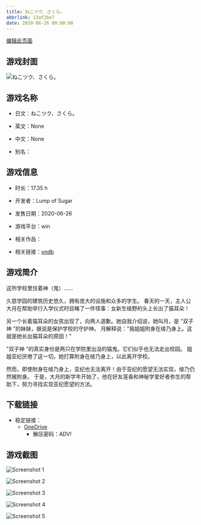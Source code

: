 ```yaml
---
title: ねこツク、さくら。
abbrlink: 13af2be7
date: 2020-06-26 00:00:00
---
```

[编辑此页面](https://github.com/ACG-3/ADV3-source/blob/main/source/_posts/games/%E3%81%AD%E3%81%93%E3%83%84%E3%82%AF%E3%80%81%E3%81%95%E3%81%8F%E3%82%89%E3%80%82.md)

## 游戏封面

![ねこツク、さくら。](https://pan.timero.xyz/onedrive/img_lib_001/%E3%81%AD%E3%81%93%E3%83%84%E3%82%AF%E3%80%81%E3%81%95%E3%81%8F%E3%82%89%E3%80%82_cover.avif)


## 游戏名称

- 日文：ねこツク、さくら。
- 英文：None
- 中文：None

- 别名：


## 游戏信息

- 时长：17.35 h
- 开发者：Lump of Sugar
- 发售日期：2020-06-26
- 游戏平台：win
- 相关作品：

- 相关链接：[vndb](https://vndb.org/v28130)


## 游戏简介

这所学校里住着神（鬼）......

久慈学园的建筑历史悠久，拥有庞大的设施和众多的学生。
春天的一天，主人公大月在帮助举行入学仪式时目睹了一件怪事：女新生绫野的头上长出了猫耳朵！

另一个长着猫耳朵的女孩出现了，向两人道歉。她自我介绍说，她叫月，是 "双子神 "的妹妹，据说是保护学校的守护神。
月解释说："我姐姐附身在绫乃身上。这就是她长出猫耳朵的原因！"

"双子神 "的真实身份是两只在学院里出没的猫鬼。它们似乎也无法走出校园。
姐姐亚纪厌倦了这一切。她打算附身在绫乃身上，以此离开学校。

然而，即使附身在绫乃身上，亚纪也无法离开！由于亚纪的愿望无法实现，绫乃仍然被附身。
于是，大月的新学年开始了，他在好友莲香和神秘学爱好者弥生的帮助下，努力寻找实现亚纪愿望的方法。


## 下载链接

- 稳定链接：
    - [OneDrive](https://pan.timero.xyz/onedrive/adv_lib_001/%E3%81%AD%E3%81%93%E3%83%84%E3%82%AF%E3%80%81%E3%81%95%E3%81%8F%E3%82%89%E3%80%82)
        - 解压密码：ADV!



## 游戏截图


![Screenshot 1](https://pan.timero.xyz/onedrive/img_lib_001/%E3%81%AD%E3%81%93%E3%83%84%E3%82%AF%E3%80%81%E3%81%95%E3%81%8F%E3%82%89%E3%80%82_Screenshot_1.avif)

![Screenshot 2](https://pan.timero.xyz/onedrive/img_lib_001/%E3%81%AD%E3%81%93%E3%83%84%E3%82%AF%E3%80%81%E3%81%95%E3%81%8F%E3%82%89%E3%80%82_Screenshot_2.avif)

![Screenshot 3](https://pan.timero.xyz/onedrive/img_lib_001/%E3%81%AD%E3%81%93%E3%83%84%E3%82%AF%E3%80%81%E3%81%95%E3%81%8F%E3%82%89%E3%80%82_Screenshot_3.avif)

![Screenshot 4](https://pan.timero.xyz/onedrive/img_lib_001/%E3%81%AD%E3%81%93%E3%83%84%E3%82%AF%E3%80%81%E3%81%95%E3%81%8F%E3%82%89%E3%80%82_Screenshot_4.avif)

![Screenshot 5](https://pan.timero.xyz/onedrive/img_lib_001/%E3%81%AD%E3%81%93%E3%83%84%E3%82%AF%E3%80%81%E3%81%95%E3%81%8F%E3%82%89%E3%80%82_Screenshot_5.avif)

